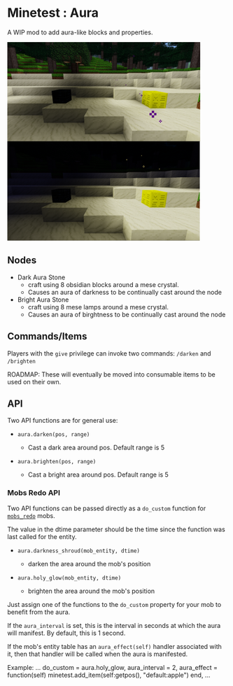 # Minetest : Aura

A WIP mod to add aura-like blocks and properties.

![Aura](screenshot.png)

## Nodes

* Dark Aura Stone
	* craft using 8 obsidian blocks around a mese crystal.
	* Causes an aura of darkness to be continually cast around the node
* Bright Aura Stone
	* craft using 8 mese lamps around a mese crystal.
	* Causes an aura of birghtness to be continually cast around the node

## Commands/Items

Players with the `give` privilege can invoke two commands: `/darken` and `/brighten`

ROADMAP: These will eventually be moved into consumable items to be used on their own.

## API

Two API functions are for general use:

* `aura.darken(pos, range)`
	* Cast a dark area around pos. Default range is 5

* `aura.brighten(pos, range)`
	* Cast a bright area around pos. Default range is 5

### Mobs Redo API

Two API functions can be passed directly as a `do_custom` function for [`mobs_redo`](https://github.com/tenplus1/mobs_redo) mobs.

The value in the dtime parameter should be the time since the function was last called for the entity.

* `aura.darkness_shroud(mob_entity, dtime)`
	* darken the area around the mob's position

* `aura.holy_glow(mob_entity, dtime)`
	* brighten the area around the mob's position


Just assign one of the functions to the `do_custom` property for your mob to benefit from the aura.

If the `aura_interval` is set, this is the interval in seconds at which the aura will manifest. By default, this is 1 second.

If the mob's entity table has an `aura_effect(self)` handler associated with it, then that handler will be called when the aura is manifested.

Example:
	...
	do_custom = aura.holy_glow,
	aura_interval = 2,
	aura_effect = function(self)
		minetest.add_item(self:getpos(), "default:apple")
	end,
	...
